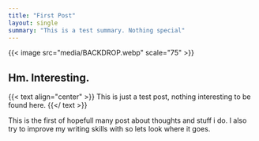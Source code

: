 ```yaml
---
title: "First Post"
layout: single
summary: "This is a test summary. Nothing special"
---
```


{{< image src="media/BACKDROP.webp" scale="75" >}}

## Hm. Interesting.
{{< text align="center" >}}
This is just a test post, nothing interesting to be found here.
{{</ text >}}

This is the first of hopefull many post about thoughts and stuff i do.
I also try to improve my writing skills with so lets look where it goes.
